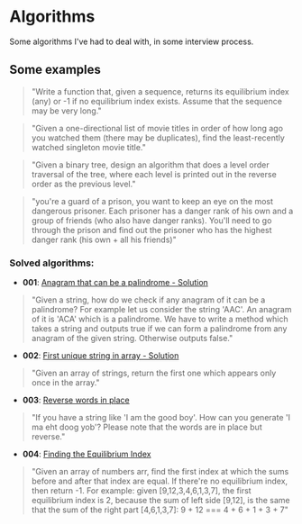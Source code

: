 # Algorithms

Some algorithms I've had to deal with, in some interview process.

## Some examples

> "Write a function that, given a sequence, returns its equilibrium index (any) or -1 if no equilibrium index exists. Assume that the sequence may be very long."

> "Given a one-directional list of movie titles in order of how long ago you watched them (there may be duplicates), find the least-recently watched singleton movie title."

> "Given a binary tree, design an algorithm that does a level order traversal of the tree, where each level is printed out in the reverse order as the previous level."

> "you're a guard of a prison, you want to keep an eye on the most dangerous prisoner. Each prisoner has a danger rank of his own and a group of friends (who also have danger ranks). You'll need to go through the prison and find out the prisoner who has the highest danger rank (his own + all his friends)"

### Solved algorithms:

* **001**: [Anagram that can be a palindrome - Solution](app/js/algorithms/001.js) 
> "Given a string, how do we check if any anagram of it can be a palindrome? For example let us consider the string 'AAC'. An anagram of it is 'ACA' which is a palindrome. We have to write a method which takes a string and outputs true if we can form a palindrome from any anagram of the given string. Otherwise outputs false."

* **002**: [First unique string in array - Solution](app/js/algorithms/002.js) 
> "Given an array of strings, return the first one which appears only once in the array."

* **003**: [Reverse words in place](app/js/algorithms/003.js) 
> "If you have a string like 'I am the good boy'. How can you generate 'I ma eht doog yob'? Please note that the words are in place but reverse."

* **004**: [Finding the Equilibrium Index](app/js/algorithms/004.js) 
> "Given an array of numbers arr, find the first index at which the sums before and after that index are equal. If there're no equilibrium index, then return -1. For example: given [9,12,3,4,6,1,3,7], the first equilibrium index is 2, because the sum of left side [9,12], is the same that the sum of the right part [4,6,1,3,7]: 9 + 12 === 4 + 6 + 1 + 3 + 7"


